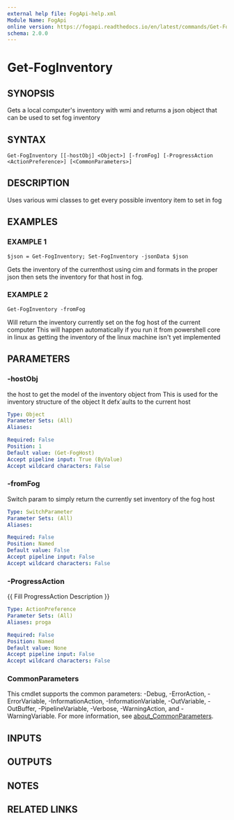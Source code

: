 ```yaml
---
external help file: FogApi-help.xml
Module Name: FogApi
online version: https://fogapi.readthedocs.io/en/latest/commands/Get-FogInventory
schema: 2.0.0
---
```


# Get-FogInventory

## SYNOPSIS
Gets a local computer's inventory with wmi and returns 
a json object that can be used to set fog inventory

## SYNTAX

```
Get-FogInventory [[-hostObj] <Object>] [-fromFog] [-ProgressAction <ActionPreference>] [<CommonParameters>]
```

## DESCRIPTION
Uses various wmi classes to get every possible inventory item to set in fog

## EXAMPLES

### EXAMPLE 1
```
$json = Get-FogInventory; Set-FogInventory -jsonData $json
```

Gets the inventory of the currenthost using cim and formats in the proper json
then sets the inventory for that host in fog.

### EXAMPLE 2
```
Get-FogInventory -fromFog
```

Will return the inventory currently set on the fog host of the current computer
This will happen automatically if you run it from powershell core in linux as getting
the inventory of the linux machine isn't yet implemented

## PARAMETERS

### -hostObj
the host to get the model of the inventory object from
This is used for the inventory structure of the object
It defx\`aults to the current host

```yaml
Type: Object
Parameter Sets: (All)
Aliases:

Required: False
Position: 1
Default value: (Get-FogHost)
Accept pipeline input: True (ByValue)
Accept wildcard characters: False
```

### -fromFog
Switch param to simply return the currently set inventory of the fog host

```yaml
Type: SwitchParameter
Parameter Sets: (All)
Aliases:

Required: False
Position: Named
Default value: False
Accept pipeline input: False
Accept wildcard characters: False
```

### -ProgressAction
{{ Fill ProgressAction Description }}

```yaml
Type: ActionPreference
Parameter Sets: (All)
Aliases: proga

Required: False
Position: Named
Default value: None
Accept pipeline input: False
Accept wildcard characters: False
```

### CommonParameters
This cmdlet supports the common parameters: -Debug, -ErrorAction, -ErrorVariable, -InformationAction, -InformationVariable, -OutVariable, -OutBuffer, -PipelineVariable, -Verbose, -WarningAction, and -WarningVariable. For more information, see [about_CommonParameters](http://go.microsoft.com/fwlink/?LinkID=113216).

## INPUTS

## OUTPUTS

## NOTES

## RELATED LINKS
